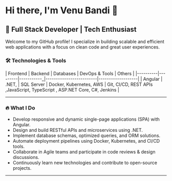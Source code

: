 # Hi there, I'm Venu Bandi 👋

## 🚀 Full Stack Developer | Tech Enthusiast

Welcome to my GitHub profile! I specialize in building scalable and efficient web applications with a focus on clean code and great user experiences.


### 🛠️ Technologies & Tools

| Frontend | Backend | Databases  | DevOps & Tools          | Others            |
|----------|---------|-----------_|-------------------------|-------------------|
| Angular  |  .NET,  | SQL Server | Docker, Kubernetes, AWS | Git, CI/CD, REST APIs ,JavaScript, TypeScript , ASP.NET Core, C#, Jenkins |

---

### 🔥 What I Do

- Develop responsive and dynamic single-page applications (SPA) with Angular.
- Design and build RESTful APIs and microservices using .NET.
- Implement database schemas, optimized queries, and ORM solutions.
- Automate deployment pipelines using Docker, Kubernetes, and CI/CD tools.
- Collaborate in Agile teams and participate in code reviews & design discussions.
- Continuously learn new technologies and contribute to open-source projects.

---
